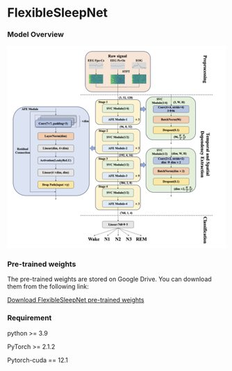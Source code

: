 # FlexibleSleepNet

### Model Overview

![Model Overview.png](https://github.com/Joeyrzz/FlexibleSleepNet/blob/main/Model%20Overview.png)

### Pre-trained weights

The pre-trained weights are stored on Google Drive. You can download them from the following link:

[Download FlexibleSleepNet pre-trained weights](https://drive.google.com/drive/folders/1K0NtJseSqWwUZsN3yU7VkARq3TLDZGNL?usp=sharing)

### Requirement

python >= 3.9

PyTorch >= 2.1.2

Pytorch-cuda == 12.1

